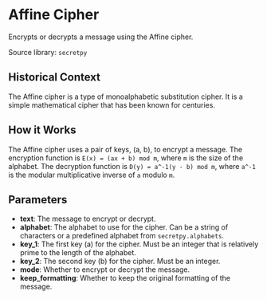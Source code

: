 
# Affine Cipher

Encrypts or decrypts a message using the Affine cipher.

Source library: `secretpy`

## Historical Context

The Affine cipher is a type of monoalphabetic substitution cipher. It is a simple mathematical cipher that has been known for centuries.

## How it Works

The Affine cipher uses a pair of keys, (a, b), to encrypt a message. The encryption function is `E(x) = (ax + b) mod m`, where `m` is the size of the alphabet. The decryption function is `D(y) = a^-1(y - b) mod m`, where `a^-1` is the modular multiplicative inverse of `a` modulo `m`.

## Parameters

- **text**: The message to encrypt or decrypt.
- **alphabet**: The alphabet to use for the cipher. Can be a string of characters or a predefined alphabet from `secretpy.alphabets`.
- **key_1**: The first key (a) for the cipher. Must be an integer that is relatively prime to the length of the alphabet.
- **key_2**: The second key (b) for the cipher. Must be an integer.
- **mode**: Whether to encrypt or decrypt the message.
- **keep_formatting**: Whether to keep the original formatting of the message.
